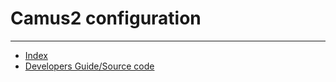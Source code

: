 # Camus2 configuration


---

- [Index](/camus2/index)
- [Developers Guide/Source code](https://github.com/helix-collective/camus2)
